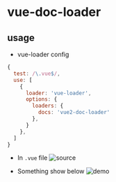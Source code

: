 # vue-doc-loader

## usage

- vue-loader config
```javascript
{
  test: /\.vue$/,
  use: [
    {
      loader: 'vue-loader',
      options: {
        loaders: {
          docs: 'vue2-doc-loader'
        },
      }
    },
  ]
}
```

- In `.vue` file
![source](https://github.com/joe223/vue2-doc-loader/raw/master/source.png)

- Something show below
![demo](https://github.com/joe223/vue2-doc-loader/raw/master/demo.png)

